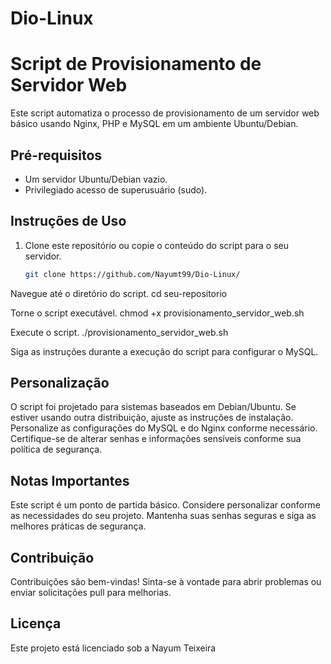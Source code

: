 # Dio-Linux

# Script de Provisionamento de Servidor Web

Este script automatiza o processo de provisionamento de um servidor web básico usando Nginx, PHP e MySQL em um ambiente Ubuntu/Debian.

## Pré-requisitos

- Um servidor Ubuntu/Debian vazio.
- Privilegiado acesso de superusuário (sudo).

## Instruções de Uso

1. Clone este repositório ou copie o conteúdo do script para o seu servidor.
   ```bash
   git clone https://github.com/Nayumt99/Dio-Linux/

Navegue até o diretório do script.
   cd seu-repositorio

Torne o script executável.
  chmod +x provisionamento_servidor_web.sh

Execute o script.
./provisionamento_servidor_web.sh


Siga as instruções durante a execução do script para configurar o MySQL.

## Personalização

O script foi projetado para sistemas baseados em Debian/Ubuntu. Se estiver usando outra distribuição, ajuste as instruções de instalação.
Personalize as configurações do MySQL e do Nginx conforme necessário.
Certifique-se de alterar senhas e informações sensíveis conforme sua política de segurança.

## Notas Importantes

Este script é um ponto de partida básico. Considere personalizar conforme as necessidades do seu projeto.
Mantenha suas senhas seguras e siga as melhores práticas de segurança.

## Contribuição

Contribuições são bem-vindas! Sinta-se à vontade para abrir problemas ou enviar solicitações pull para melhorias.

## Licença
Este projeto está licenciado sob a Nayum Teixeira

